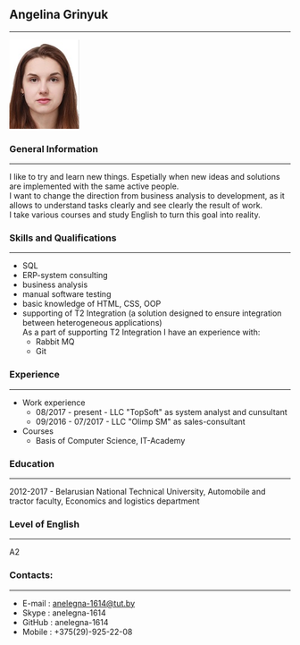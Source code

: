 ## __Angelina Grinyuk__
***
![photo](photo.jpg "Angelina Grinyuk")

### **General Information**
***
I like to try and learn new things. Espetially when new ideas and solutions are implemented with the same active people.  
I want to change the direction from business analysis to development, as it allows to understand tasks clearly and see clearly the result of work.  
I take various courses and study English to turn this goal into reality.

### **Skills and Qualifications**
***
- SQL
- ERP-system consulting
- business analysis
- manual software testing
- basic knowledge of HTML, CSS, OOP
- supporting of T2 Integration (a solution designed to ensure integration between heterogeneous applications)  
 As a part of supporting T2 Integration I have an experience with:
     - Rabbit MQ
     - Git 

### **Experience**
***
- Work experience
    - 08/2017 - present - LLC "TopSoft" as system analyst and cunsultant
    - 09/2016 - 07/2017 - LLC "Olimp SM" as sales-consultant 
- Courses
    - Basis of Computer Science, IT-Academy

### **Education**
***
2012-2017 - Belarusian National Technical University, Automobile and tractor faculty, Economics and logistics department

### **Level of English**
***
A2

### **Contacts:**
***
- E-mail : anelegna-1614@tut.by
- Skype  : anelegna-1614
- GitHub : anelegna-1614
- Mobile : +375(29)-925-22-08